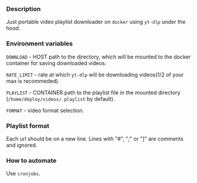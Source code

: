 ### Description

Just portable video playlist downloader on `docker` using `yt-dlp` under the
hood.

### Environment variables

`DOWNLOAD` - HOST path to the directory, which will be mounted to the docker
container for saving downloaded videos.

`RATE_LIMIT` - rate at which `yt-dlp` will be downloading videos(1/2 of your max is recommeded).

`PLAYLIST` - CONTAINER path to the playlist file in the mounted directory
(`/home/deploy/videos/.playlist` by default).

`FORMAT` - video format selection.

### Playlist format

Each url should be on a new line. Lines with "#", ";" or "]" are comments and
ignored.

### How to automate

Use `cronjobs`.
